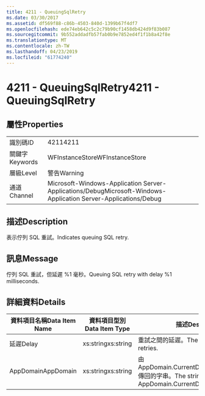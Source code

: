 ```yaml
---
title: 4211 - QueuingSqlRetry
ms.date: 03/30/2017
ms.assetid: df569f88-c86b-4503-840d-1399b67f4df7
ms.openlocfilehash: ede74eb642c5c2c79b90cf1458db424d9f83b087
ms.sourcegitcommit: 9b552addadfb57fab0b9e7852ed4f1f1b8a42f8e
ms.translationtype: MT
ms.contentlocale: zh-TW
ms.lasthandoff: 04/23/2019
ms.locfileid: "61774240"
---
```

# <a name="4211---queuingsqlretry"></a><span data-ttu-id="6f5d5-102">4211 - QueuingSqlRetry</span><span class="sxs-lookup"><span data-stu-id="6f5d5-102">4211 - QueuingSqlRetry</span></span>
## <a name="properties"></a><span data-ttu-id="6f5d5-103">屬性</span><span class="sxs-lookup"><span data-stu-id="6f5d5-103">Properties</span></span>  
  
|||  
|-|-|  
|<span data-ttu-id="6f5d5-104">識別碼</span><span class="sxs-lookup"><span data-stu-id="6f5d5-104">ID</span></span>|<span data-ttu-id="6f5d5-105">4211</span><span class="sxs-lookup"><span data-stu-id="6f5d5-105">4211</span></span>|  
|<span data-ttu-id="6f5d5-106">關鍵字</span><span class="sxs-lookup"><span data-stu-id="6f5d5-106">Keywords</span></span>|<span data-ttu-id="6f5d5-107">WFInstanceStore</span><span class="sxs-lookup"><span data-stu-id="6f5d5-107">WFInstanceStore</span></span>|  
|<span data-ttu-id="6f5d5-108">層級</span><span class="sxs-lookup"><span data-stu-id="6f5d5-108">Level</span></span>|<span data-ttu-id="6f5d5-109">警告</span><span class="sxs-lookup"><span data-stu-id="6f5d5-109">Warning</span></span>|  
|<span data-ttu-id="6f5d5-110">通道</span><span class="sxs-lookup"><span data-stu-id="6f5d5-110">Channel</span></span>|<span data-ttu-id="6f5d5-111">Microsoft-Windows-Application Server-Applications/Debug</span><span class="sxs-lookup"><span data-stu-id="6f5d5-111">Microsoft-Windows-Application Server-Applications/Debug</span></span>|  
  
## <a name="description"></a><span data-ttu-id="6f5d5-112">描述</span><span class="sxs-lookup"><span data-stu-id="6f5d5-112">Description</span></span>  
 <span data-ttu-id="6f5d5-113">表示佇列 SQL 重試。</span><span class="sxs-lookup"><span data-stu-id="6f5d5-113">Indicates queuing SQL retry.</span></span>  
  
## <a name="message"></a><span data-ttu-id="6f5d5-114">訊息</span><span class="sxs-lookup"><span data-stu-id="6f5d5-114">Message</span></span>  
 <span data-ttu-id="6f5d5-115">佇列 SQL 重試，但延遲 %1 毫秒。</span><span class="sxs-lookup"><span data-stu-id="6f5d5-115">Queuing SQL retry with delay %1 milliseconds.</span></span>  
  
## <a name="details"></a><span data-ttu-id="6f5d5-116">詳細資料</span><span class="sxs-lookup"><span data-stu-id="6f5d5-116">Details</span></span>  
  
|<span data-ttu-id="6f5d5-117">資料項目名稱</span><span class="sxs-lookup"><span data-stu-id="6f5d5-117">Data Item Name</span></span>|<span data-ttu-id="6f5d5-118">資料項目型別</span><span class="sxs-lookup"><span data-stu-id="6f5d5-118">Data Item Type</span></span>|<span data-ttu-id="6f5d5-119">描述</span><span class="sxs-lookup"><span data-stu-id="6f5d5-119">Description</span></span>|  
|--------------------|--------------------|-----------------|  
|<span data-ttu-id="6f5d5-120">延遲</span><span class="sxs-lookup"><span data-stu-id="6f5d5-120">Delay</span></span>|<span data-ttu-id="6f5d5-121">xs:string</span><span class="sxs-lookup"><span data-stu-id="6f5d5-121">xs:string</span></span>|<span data-ttu-id="6f5d5-122">重試之間的延遲。</span><span class="sxs-lookup"><span data-stu-id="6f5d5-122">The delay between retries.</span></span>|  
|<span data-ttu-id="6f5d5-123">AppDomain</span><span class="sxs-lookup"><span data-stu-id="6f5d5-123">AppDomain</span></span>|<span data-ttu-id="6f5d5-124">xs:string</span><span class="sxs-lookup"><span data-stu-id="6f5d5-124">xs:string</span></span>|<span data-ttu-id="6f5d5-125">由 AppDomain.CurrentDomain.FriendlyName 傳回的字串。</span><span class="sxs-lookup"><span data-stu-id="6f5d5-125">The string returned by AppDomain.CurrentDomain.FriendlyName.</span></span>|
